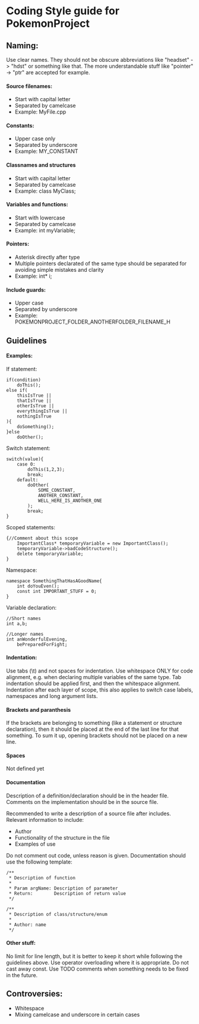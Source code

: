 Coding Style guide for PokemonProject
=====================================

## Naming:
Use clear names. They should not be obscure abbreviations like "headset" -> "hdst" or something like that. The more understandable stuff like "pointer" -> "ptr" are accepted for example.

#### Source filenames:
- Start with capital letter
- Separated by camelcase
- Example: MyFile.cpp

#### Constants:
- Upper case only
- Separated by underscore
- Example: MY_CONSTANT

#### Classnames and structures
- Start with capital letter
- Separated by camelcase
- Example: class MyClass;

#### Variables and functions:
- Start with lowercase
- Separated by camelcase
- Example: int myVariable;

#### Pointers:
- Asterisk directly after type
- Multiple pointers declarated of the same type should be separated for avoiding simple mistakes and clarity
- Example: int* i;

#### Include guards:
- Upper case
- Separated by underscore
- Example: POKEMONPROJECT_FOLDER_ANOTHERFOLDER_FILENAME_H

## Guidelines

#### Examples:
If statement:

	if(condition)
		doThis();
	else if(
		thisIsTrue ||
		thatIsTrue ||
		otherIsTrue ||
		everythingIsTrue ||
		nothingIsTrue
	){
		doSomething();
	}else
		doOther();

Switch statement:

	switch(value){
		case 0:
			doThis(1,2,3);
			break;
		default:
			doOther(
				SOME_CONSTANT,
				ANOTHER_CONSTANT,
				WELL_HERE_IS_ANOTHER_ONE
			);
			break;
	}

Scoped statements:

	{//Comment about this scope
		ImportantClass* temporaryVariable = new ImportantClass();
		temporaryVariable->badCodeStructure();
		delete temporaryVariable;
	}

Namespace:

	namespace SomethingThatHasAGoodName{
		int doYouEven();
		const int IMPORTANT_STUFF = 0;
	}

Variable declaration:

	//Short names
	int a,b;

	//Longer names
	int anWonderfulEvening,
	    bePreparedForFight;

#### Indentation:
Use tabs (\t) and not spaces for indentation.
Use whitespace ONLY for code alignment, e.g. when declaring multiple variables of the same type. Tab indentation should be applied first, and then the whitespace alignment.
Indentation after each layer of scope, this also applies to switch case labels, namespaces and long argument lists.

#### Brackets and paranthesis
If the brackets are belonging to something (like a statement or structure declaration), then it should be placed at the end of the last line for that something. To sum it up, opening brackets should not be placed on a new line.

#### Spaces
Not defined yet

#### Documentation
Description of a definition/declaration should be in the header file.
Comments on the implementation should be in the source file.

Recommended to write a description of a source file after includes.
Relevant information to include:
- Author
- Functionality of the structure in the file
- Examples of use

Do not comment out code, unless reason is given.
Documentation should use the following template:

	/** 
	 * Description of function
	 *
	 * Param argName: Description of parameter
	 * Return:        Description of return value
	 */

	/** 
	 * Description of class/structure/enum
	 *
	 * Author: name
	 */

#### Other stuff:
No limit for line length, but it is better to keep it short while following the guidelines above.
Use operator overloading where it is appropriate.
Do not cast away const.
Use TODO comments when something needs to be fixed in the future.

## Controversies:
- Whitespace
- Mixing camelcase and underscore in certain cases
